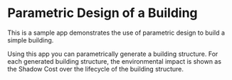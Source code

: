# Parametric Design of a Building
This is a sample app demonstrates the use of parametric design to build a simple building.

Using this app you can parametrically generate a building structure. For each generated building structure, the environmental impact is shown as the Shadow Cost over the lifecycle of the building structure.

